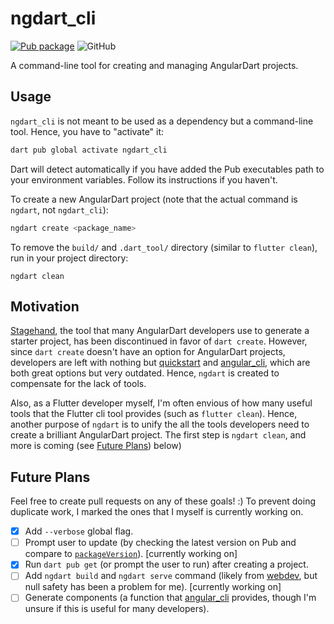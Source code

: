 # ngdart_cli

[![Pub package](https://img.shields.io/pub/v/ngdart_cli.svg)](https://pub.dev/packages/ngdart_cli)
![GitHub](https://img.shields.io/github/license/angulardart-community/ngdart_cli)

A command-line tool for creating and managing AngularDart projects.

## Usage

`ngdart_cli` is not meant to be used as a dependency but a command-line tool. Hence, you have to "activate" it:

```bash
dart pub global activate ngdart_cli
```

Dart will detect automatically if you have added the Pub executables path to your environment variables. Follow its instructions if you haven't.

To create a new AngularDart project (note that the actual command is `ngdart`,
not `ngdart_cli`):

```bash
ngdart create <package_name>
```

To remove the `build/` and `.dart_tool/` directory (similar to `flutter clean`), run in your project directory:
```
ngdart clean
```

## Motivation

[Stagehand](https://pub.dev/packages/stagehand), the tool that many AngularDart developers use to generate a starter project, has been discontinued in favor of `dart create`. However, since `dart create` doesn't have an option for AngularDart projects, developers are left with nothing but [quickstart](https://github.com/googlearchive/quickstart/tree/master) and [angular_cli](https://pub.dev/packages/angular_cli), which are both great options but very outdated. Hence, `ngdart` is created to compensate for the lack of tools.

Also, as a Flutter developer myself, I'm often envious of how many useful tools that the Flutter cli tool provides (such as `flutter clean`). Hence, another purpose of `ngdart` is to unify the all the tools developers need to create a brilliant AngularDart project. The first step is `ngdart clean`, and more is coming (see [Future Plans](#future-plans)) below)

## Future Plans

Feel free to create pull requests on any of these goals! :) To prevent doing duplicate work, I marked the ones that I myself is currently working on.

* [x] Add `--verbose` global flag.
* [ ] Prompt user to update (by checking the latest version on Pub and compare to [`packageVersion`](lib/src/version.dart)). [currently working on]
* [x] Run `dart pub get` (or prompt the user to run) after creating a project.
* [ ] Add `ngdart build` and `ngdart serve` command (likely from [webdev](https://pub.dev/packages/webdev), but null safety has been a problem for me). [currently working on]
* [ ] Generate components (a function that [angular_cli](https://pub.dev/packages/angular_cli) provides, though I'm unsure if this is useful for many developers).
